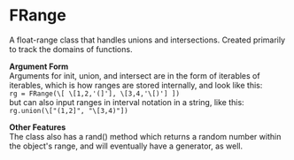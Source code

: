 # FRange

A float-range class that handles unions and intersections. Created primarily to 
track the domains of functions.

 __Argument Form__  
Arguments for init, union, and intersect are in the form of iterables of iterables, which is how ranges are stored internally, and look like this:  
``` rg = FRange(\[ \[1,2,'(]'], \[3,4,'\[)'] ]) ```  
but can also input ranges in interval notation in a string, like this:   
``` rg.union(\["(1,2]", "\[3,4)"]) ```

 __Other Features__  
The class also has a rand() method which returns a random number within the object's range, and will eventually have a generator, as well.
